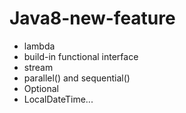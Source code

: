 # Java8-new-feature
- lambda
- build-in functional interface
- stream
- parallel() and sequential()
- Optional
- LocalDateTime...
